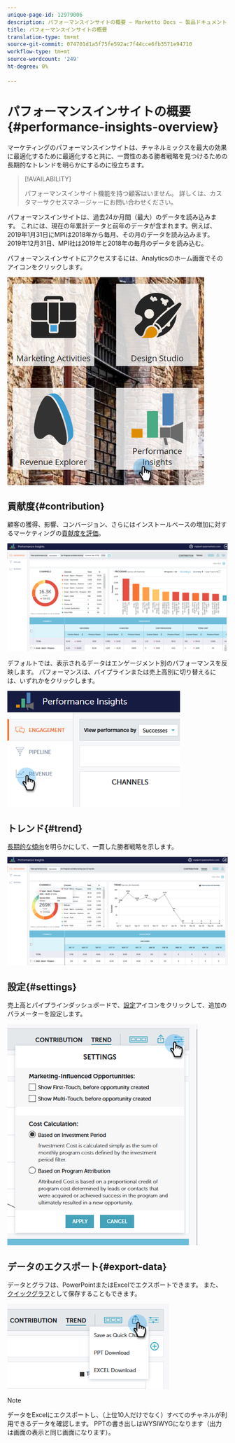 ```yaml
---
unique-page-id: 12979006
description: パフォーマンスインサイトの概要 — Marketto Docs — 製品ドキュメント
title: パフォーマンスインサイトの概要
translation-type: tm+mt
source-git-commit: 074701d1a5f75fe592ac7f44cce6fb3571e94710
workflow-type: tm+mt
source-wordcount: '249'
ht-degree: 0%

---
```



# パフォーマンスインサイトの概要{#performance-insights-overview}

マーケティングのパフォーマンスインサイトは、チャネルミックスを最大の効果に最適化するために最適化すると共に、一貫性のある勝者戦略を見つけるための長期的なトレンドを明らかにするのに役立ちます。

>[!AVAILABILITY]
>
>
>パフォーマンスインサイト機能を持つ顧客はいません。 詳しくは、カスタマーサクセスマネージャーにお問い合わせください。

パフォーマンスインサイトは、過去24か月間（最大）のデータを読み込みます。 これには、現在の年累計データと前年のデータが含まれます。例えば、2019年1月31日にMPIは2018年から毎月、その月のデータを読み込みます。 2019年12月31日、MPI社は2019年と2018年の毎月のデータを読み込む。

パフォーマンスインサイトにアクセスするには、Analyticsのホーム画面でそのアイコンをクリックします。

![](assets/one.png)

## 貢献度{#contribution}

顧客の獲得、影響、コンバージョン、さらにはインストールベースの増加に対するマーケティングの[貢献度を評価](http://docs.marketo.com/x/QAvG)。

![](assets/two.png)

デフォルトでは、表示されるデータはエンゲージメント別のパフォーマンスを反映します。 パフォーマンスは、パイプラインまたは売上高別に切り替えるには、いずれかをクリックします。

![](assets/3.png)

## トレンド{#trend}

[長期的な傾向](http://docs.marketo.com/x/QgvG)を明らかにして、一貫した勝者戦略を示します。

![](assets/4.png)

## 設定{#settings}

売上高とパイプラインダッシュボードで、[設定](http://docs.marketo.com/x/pIDS)アイコンをクリックして、追加のパラメーターを設定します。

![](assets/5.png)

## データのエクスポート{#export-data}

データとグラフは、PowerPointまたはExcelでエクスポートできます。 また、[クイックグラフ](https://docs.marketo.com/x/iRLG)として保存することもできます。

![](assets/6.png)

>[!NOTE]
>
>データをExcelにエクスポートし、（上位10人だけでなく）すべてのチャネルが利用できるデータを確認します。 PPTの書き出しはWYSIWYGになります（出力は画面の表示と同じ画面になります）。

